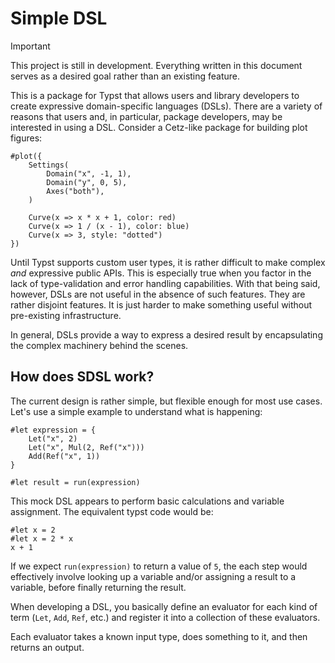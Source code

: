 # Simple DSL

> [!IMPORTANT]
> This project is still in development. Everything written in this document
> serves as a desired goal rather than an existing feature.

This is a package for Typst that allows users and library developers to create expressive
domain-specific languages (DSLs). There are a variety of reasons that users and, in 
particular, package developers, may be interested in using a DSL. Consider a Cetz-like 
package for building plot figures:
```typ
#plot({
    Settings(
        Domain("x", -1, 1),
        Domain("y", 0, 5),
        Axes("both"),
    )

    Curve(x => x * x + 1, color: red)
    Curve(x => 1 / (x - 1), color: blue)
    Curve(x => 3, style: "dotted")
})
```

Until Typst supports custom user types, it is rather difficult to make complex _and_ 
expressive public APIs. This is especially true when you factor in the lack of
type-validation and error handling capabilities. With that being said, however, DSLs are
not useful in the absence of such features. They are rather disjoint features. It is just
harder to make something useful without pre-existing infrastructure.

In general, DSLs provide a way to express a desired result by encapsulating the complex
machinery behind the scenes.

## How does SDSL work?

The current design is rather simple, but flexible enough for most use cases. Let's use a 
simple example to understand what is happening:
```typ
#let expression = {
    Let("x", 2)
    Let("x", Mul(2, Ref("x")))
    Add(Ref("x", 1))
}

#let result = run(expression)
```

This mock DSL appears to perform basic calculations and variable assignment. The
equivalent typst code would be:
```typ
#let x = 2
#let x = 2 * x
x + 1
```

If we expect `run(expression)` to return a value of `5`, the each step would effectively
involve looking up a variable and/or assigning a result to a variable, before finally
returning the result.

When developing a DSL, you basically define an evaluator for each kind of term (`Let`, 
`Add`, `Ref`, etc.) and register it into a collection of these evaluators.

Each evaluator takes a known input type, does something to it, and then returns an output.
